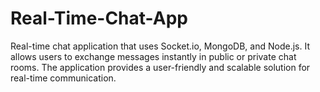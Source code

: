# Real-Time-Chat-App
Real-time chat application that uses Socket.io, MongoDB, and Node.js. It allows users to exchange messages instantly in public or private chat rooms. The application provides a user-friendly and scalable solution for real-time communication.
